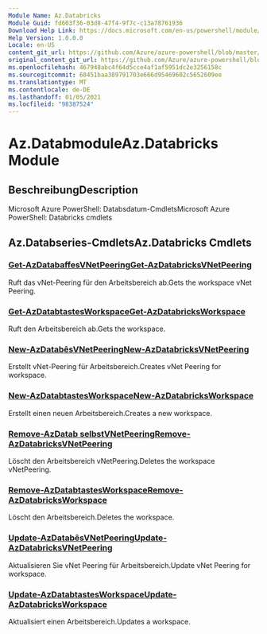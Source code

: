 ```yaml
---
Module Name: Az.Databricks
Module Guid: fd603f36-03d8-47f4-9f7c-c13a78761936
Download Help Link: https://docs.microsoft.com/en-us/powershell/module/az.databricks
Help Version: 1.0.0.0
Locale: en-US
content_git_url: https://github.com/Azure/azure-powershell/blob/master/src/Databricks/help/Az.Databricks.md
original_content_git_url: https://github.com/Azure/azure-powershell/blob/master/src/Databricks/help/Az.Databricks.md
ms.openlocfilehash: 467948abc4f64d5cce4af1af5951dc2e3256158c
ms.sourcegitcommit: 68451baa389791703e666d95469602c5652609ee
ms.translationtype: MT
ms.contentlocale: de-DE
ms.lasthandoff: 01/05/2021
ms.locfileid: "98387524"
---
```

# <span data-ttu-id="cf5d1-101">Az.Databmodule</span><span class="sxs-lookup"><span data-stu-id="cf5d1-101">Az.Databricks Module</span></span>
## <span data-ttu-id="cf5d1-102">Beschreibung</span><span class="sxs-lookup"><span data-stu-id="cf5d1-102">Description</span></span>
<span data-ttu-id="cf5d1-103">Microsoft Azure PowerShell: Databsdatum-Cmdlets</span><span class="sxs-lookup"><span data-stu-id="cf5d1-103">Microsoft Azure PowerShell: Databricks cmdlets</span></span>

## <span data-ttu-id="cf5d1-104">Az.Databseries-Cmdlets</span><span class="sxs-lookup"><span data-stu-id="cf5d1-104">Az.Databricks Cmdlets</span></span>
### [<span data-ttu-id="cf5d1-105">Get-AzDatabaffesVNetPeering</span><span class="sxs-lookup"><span data-stu-id="cf5d1-105">Get-AzDatabricksVNetPeering</span></span>](Get-AzDatabricksVNetPeering.md)
<span data-ttu-id="cf5d1-106">Ruft das vNet-Peering für den Arbeitsbereich ab.</span><span class="sxs-lookup"><span data-stu-id="cf5d1-106">Gets the workspace vNet Peering.</span></span>

### [<span data-ttu-id="cf5d1-107">Get-AzDatabtastesWorkspace</span><span class="sxs-lookup"><span data-stu-id="cf5d1-107">Get-AzDatabricksWorkspace</span></span>](Get-AzDatabricksWorkspace.md)
<span data-ttu-id="cf5d1-108">Ruft den Arbeitsbereich ab.</span><span class="sxs-lookup"><span data-stu-id="cf5d1-108">Gets the workspace.</span></span>

### [<span data-ttu-id="cf5d1-109">New-AzDatabêsVNetPeering</span><span class="sxs-lookup"><span data-stu-id="cf5d1-109">New-AzDatabricksVNetPeering</span></span>](New-AzDatabricksVNetPeering.md)
<span data-ttu-id="cf5d1-110">Erstellt vNet-Peering für Arbeitsbereich.</span><span class="sxs-lookup"><span data-stu-id="cf5d1-110">Creates vNet Peering for workspace.</span></span>

### [<span data-ttu-id="cf5d1-111">New-AzDatabtastesWorkspace</span><span class="sxs-lookup"><span data-stu-id="cf5d1-111">New-AzDatabricksWorkspace</span></span>](New-AzDatabricksWorkspace.md)
<span data-ttu-id="cf5d1-112">Erstellt einen neuen Arbeitsbereich.</span><span class="sxs-lookup"><span data-stu-id="cf5d1-112">Creates a new workspace.</span></span>

### [<span data-ttu-id="cf5d1-113">Remove-AzDatab selbstVNetPeering</span><span class="sxs-lookup"><span data-stu-id="cf5d1-113">Remove-AzDatabricksVNetPeering</span></span>](Remove-AzDatabricksVNetPeering.md)
<span data-ttu-id="cf5d1-114">Löscht den Arbeitsbereich vNetPeering.</span><span class="sxs-lookup"><span data-stu-id="cf5d1-114">Deletes the workspace vNetPeering.</span></span>

### [<span data-ttu-id="cf5d1-115">Remove-AzDatabtastesWorkspace</span><span class="sxs-lookup"><span data-stu-id="cf5d1-115">Remove-AzDatabricksWorkspace</span></span>](Remove-AzDatabricksWorkspace.md)
<span data-ttu-id="cf5d1-116">Löscht den Arbeitsbereich.</span><span class="sxs-lookup"><span data-stu-id="cf5d1-116">Deletes the workspace.</span></span>

### [<span data-ttu-id="cf5d1-117">Update-AzDatabêsVNetPeering</span><span class="sxs-lookup"><span data-stu-id="cf5d1-117">Update-AzDatabricksVNetPeering</span></span>](Update-AzDatabricksVNetPeering.md)
<span data-ttu-id="cf5d1-118">Aktualisieren Sie vNet Peering für Arbeitsbereich.</span><span class="sxs-lookup"><span data-stu-id="cf5d1-118">Update vNet Peering for workspace.</span></span>

### [<span data-ttu-id="cf5d1-119">Update-AzDatabtastesWorkspace</span><span class="sxs-lookup"><span data-stu-id="cf5d1-119">Update-AzDatabricksWorkspace</span></span>](Update-AzDatabricksWorkspace.md)
<span data-ttu-id="cf5d1-120">Aktualisiert einen Arbeitsbereich.</span><span class="sxs-lookup"><span data-stu-id="cf5d1-120">Updates a workspace.</span></span>

